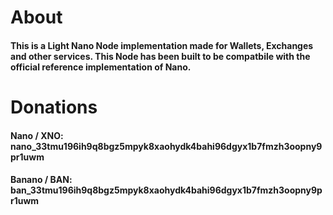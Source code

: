 # About
#### This is a Light Nano Node implementation made for Wallets, Exchanges and other services. This Node has been built to be compatbile with the official reference implementation of Nano.

# Donations
#### Nano / XNO: nano_33tmu196ih9q8bgz5mpyk8xaohydk4bahi96dgyx1b7fmzh3oopny9pr1uwm
#### Banano / BAN: ban_33tmu196ih9q8bgz5mpyk8xaohydk4bahi96dgyx1b7fmzh3oopny9pr1uwm
